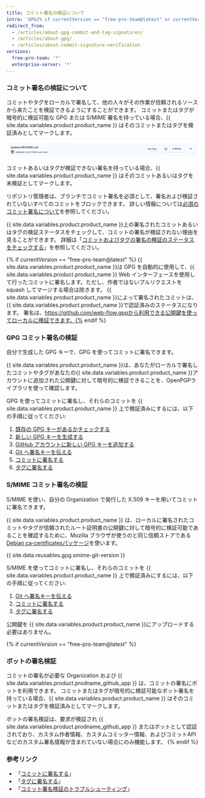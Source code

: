 ```yaml
---
title: コミット署名の検証について
intro: 'GPG{% if currentVersion == "free-pro-team@latest" or currentVersion ver_gt "enterprise-server@2.14" %} あるいは S/MIME{% endif %} を使って、タグやコミットにローカルで署名できます。 それらのタグやコミットは検証済みとして {{ site.data.variables.product.product_name }}上でマークされ、他の人々がその変更が信頼できるソースから来たものと信頼できるようになります。'
redirect_from:
  - /articles/about-gpg-commit-and-tag-signatures/
  - /articles/about-gpg/
  - /articles/about-commit-signature-verification
versions:
  free-pro-team: '*'
  enterprise-server: '*'
---
```


### コミット署名の検証について

コミットやタグをローカルで署名して、他の人々がその作業が信頼されるソースから来たことを検証できるようにすることができます。 コミットまたはタグが暗号的に検証可能な GPG または S/MIME 署名を持っている場合、{{ site.data.variables.product.product_name }} はそのコミットまたはタグを検証済みとしてマークします。

![検証されたコミット](/assets/images/help/commits/verified-commit.png)

コミットあるいはタグが検証できない署名を持っている場合、{{ site.data.variables.product.product_name }} はそのコミットあるいはタグを未検証としてマークします。

リポジトリ管理者は、ブランチでコミット署名を必須として、署名および検証されていないすべてのコミットをブロックできます。 詳しい情報については[必須のコミット署名について](/articles/about-required-commit-signing)を参照してください。

{{ site.data.variables.product.product_name }}上の署名されたコミットあるいはタグの検証ステータスをチェックして、コミットの署名が検証されない理由を見ることができます。 詳細は「[コミットおよびタグの署名の検証のステータスをチェックする](/articles/checking-your-commit-and-tag-signature-verification-status)」を参照してください。

{% if currentVersion == "free-pro-team@latest" %} {{ site.data.variables.product.product_name }}は GPG を自動的に使用して、{{ site.data.variables.product.product_name }} Web インターフェースを使用して行ったコミットに署名します。ただし、作者ではないプルリクエストを squash してマージする場合は除きます。 {{ site.data.variables.product.product_name }}によって署名されたコミットは、{{ site.data.variables.product.product_name }}で認証済みのステータスになります。 署名は、https://github.com/web-flow.gpgから利用できる公開鍵を使ってローカルに検証できます。{% endif %}

### GPG コミット署名の検証

自分で生成した GPG キーで、GPG を使ってコミットに署名できます。

{{ site.data.variables.product.product_name }}は、あなたがローカルで署名したコミットやタグがあなたの{{ site.data.variables.product.product_name }}アカウントに追加された公開鍵に対して暗号的に検証できることを、OpenPGPライブラリを使って確認します。

GPG を使ってコミットに署名し、それらのコミットを {{ site.data.variables.product.product_name }} 上で検証済みにするには、以下の手順に従ってください:

1. [既存の GPG キーがあるかチェックする](/articles/checking-for-existing-gpg-keys)
2. [新しい GPG キーを生成する](/articles/generating-a-new-gpg-key)
3. [GitHub アカウントに新しい GPG キーを追加する](/articles/adding-a-new-gpg-key-to-your-github-account)
4. [Git へ署名キーを伝える](/articles/telling-git-about-your-signing-key)
5. [コミットに署名する](/articles/signing-commits)
6. [タグに署名する](/articles/signing-tags)

### S/MIME コミット署名の検証

S/MIME を使い、自分の Organization で発行した X.509 キーを用いてコミットに署名できます。

{{ site.data.variables.product.product_name }} は、ローカルに署名されたコミットやタグが信頼されたルート証明書の公開鍵に対して暗号的に検証可能であることを確認するために、Mozilla ブラウザが使うのと同じ信頼ストアである[Debian ca-certificatesパッケージ](https://packages.debian.org/hu/jessie/ca-certificates)を使います。

{{ site.data.reusables.gpg.smime-git-version }}

S/MIME を使ってコミットに署名し、それらのコミットを {{ site.data.variables.product.product_name }} 上で検証済みにするには、以下の手順に従ってください:

1. [Git へ署名キーを伝える](/articles/telling-git-about-your-signing-key)
2. [コミットに署名する](/articles/signing-commits)
3. [タグに署名する](/articles/signing-tags)

公開鍵を {{ site.data.variables.product.product_name }}にアップロードする必要はありません。

{% if currentVersion == "free-pro-team@latest" %}
### ボットの署名検証

コミットの署名が必要な Organization および {{ site.data.variables.product.prodname_github_app }} は、コミットの署名にボットを利用できます。 コミットまたはタグが暗号的に検証可能なボット署名を持っている場合、{{ site.data.variables.product.product_name }} はそのコミットまたはタグを検証済みとしてマークします。

ボットの署名検証は、要求が検証され {{ site.data.variables.product.prodname_github_app }} またはボットとして認証されており、カスタム作者情報、カスタムコミッター情報、およびコミットAPI などのカスタム署名情報が含まれていない場合にのみ機能します。
{% endif %}

### 参考リンク

- 「[コミットに署名する](/articles/signing-commits)」
- 「[タグに署名する](/articles/signing-tags)」
- 「[コミット署名検証のトラブルシューティング](/articles/troubleshooting-commit-signature-verification)」
